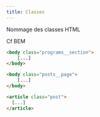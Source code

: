 ```yaml
---
title: Classes 
---
```


Nommage des classes HTML

Cf BEM

```html 
<body class="programs__section">
    [...]
</body>
```

```html
<body class="posts__page">
    [...]
</body>
```

```html
<article class="post">
  [...]
</article>
```
